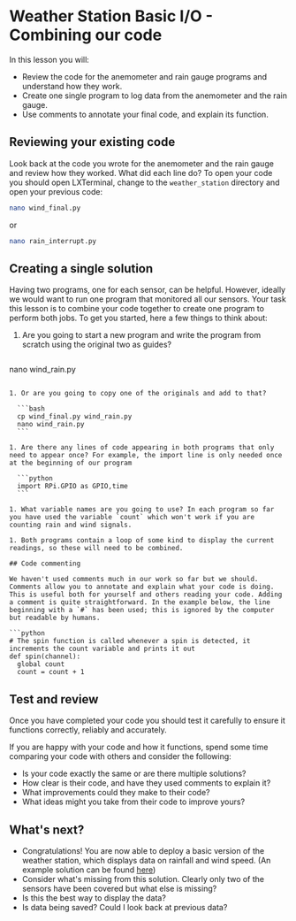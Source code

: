 # Weather Station Basic I/O - Combining our code

In this lesson you will:

- Review the code for the anemometer and rain gauge programs and understand how they work.
- Create one single program to log data from the anemometer and the rain gauge.
- Use comments to annotate your final code, and explain its function.

## Reviewing your existing code

Look back at the code you wrote for the anemometer and the rain gauge and review how they worked. What did each line do? To open your code you should open LXTerminal, change to the `weather_station` directory and open your previous code:

```bash
nano wind_final.py
```

or

```bash
nano rain_interrupt.py
```

## Creating a single solution

Having two programs, one for each sensor, can be helpful. However, ideally we would want to run one program that monitored all our sensors. Your task this lesson is to combine your code together to create one program to perform both jobs. To get you started, here a few things to think about:

1. Are you going to start a new program and write the program from scratch using the original two as guides?

    ```bash
  nano wind_rain.py
  ```

1. Or are you going to copy one of the originals and add to that?

    ```bash
    cp wind_final.py wind_rain.py
    nano wind_rain.py
    ```

1. Are there any lines of code appearing in both programs that only need to appear once? For example, the import line is only needed once at the beginning of our program

    ```python
    import RPi.GPIO as GPIO,time
    ```

1. What variable names are you going to use? In each program so far you have used the variable `count` which won't work if you are counting rain and wind signals.

1. Both programs contain a loop of some kind to display the current readings, so these will need to be combined.

## Code commenting

We haven't used comments much in our work so far but we should. Comments allow you to annotate and explain what your code is doing. This is useful both for yourself and others reading your code. Adding a comment is quite straightforward. In the example below, the line beginning with a `#` has been used; this is ignored by the computer but readable by humans.

```python
# The spin function is called whenever a spin is detected, it increments the count variable and prints it out
def spin(channel):
    global count
    count = count + 1
```

## Test and review

Once you have completed your code you should test it carefully to ensure it functions correctly, reliably and accurately.

If you are happy with your code and how it functions, spend some time comparing your code with others and consider the following:

- Is your code exactly the same or are there multiple solutions?
- How clear is their code, and have they used comments to explain it?
- What improvements could they make to their code?
- What ideas might you take from their code to improve yours?

## What's next?

- Congratulations! You are now able to deploy a basic version of the weather station, which displays data on rainfall and wind speed. (An example solution can be found [here](code/wind_rain.py))
- Consider what's missing from this solution. Clearly only two of the sensors have been covered but what else is missing?
- Is this the best way to display the data?
- Is data being saved? Could I look back at previous data?
